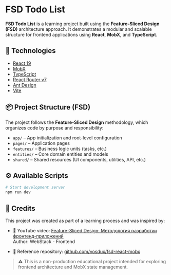 # FSD Todo List

**FSD Todo List** is a learning project built using the **Feature-Sliced Design (FSD)** architecture approach. It demonstrates a modular and scalable structure for frontend applications using **React**, **MobX**, and **TypeScript**.

## 🚀 Technologies

- [React 19](https://react.dev/)
- [MobX](https://mobx.js.org/)
- [TypeScript](https://www.typescriptlang.org/)
- [React Router v7](https://reactrouter.com/en/main)
- [Ant Design](https://ant.design/)
- [Vite](https://vitejs.dev/)

## 📦 Project Structure (FSD)

The project follows the **Feature-Sliced Design** methodology, which organizes code by purpose and responsibility:

- `app/` – App initialization and root-level configuration
- `pages/` – Application pages
- `features/` – Business logic units (tasks, etc.)
- `entities/` – Core domain entities and models
- `shared/` – Shared resources (UI components, utilities, API, etc.)

## ⚙️ Available Scripts

```bash
# Start development server
npm run dev
```

## 🙏 Credits

This project was created as part of a learning process and was inspired by:

- 🎥 YouTube video: [Feature-Sliced Design: Методология разработки фронтенд-приложений](https://www.youtube.com/watch?v=Rgqb__EHK-Q)  
  Author: WebStack - Frontend

- 📂 Reference repository: [github.com/vosdux/fsd-react-mobx](https://github.com/vosdux/fsd-react-mobx)

> ⚠️ This is a non-production educational project intended for exploring frontend architecture and MobX state management.
